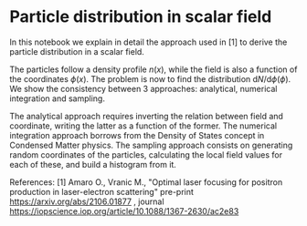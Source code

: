 # Particle distribution in scalar field

In this notebook we explain in detail the approach used in [1] to derive the particle distribution in a scalar field.

The particles follow a density profile $n(x)$, while the field is also a function of the coordinates $\phi(x)$. The problem is now to find the distribution $\mathrm{d}N/\mathrm{d}\phi (\phi)$. We show the consistency between 3 approaches: analytical, numerical integration and sampling.

The analytical approach requires inverting the relation between field and coordinate, writing the latter as a function of the former.
The numerical integration approach borrows from the Density of States concept in Condensed Matter physics.
The sampling approach consists on generating random coordinates of the particles, calculating the local field values for each of these, and build a histogram from it.

References:
[1] Amaro O., Vranic M., "Optimal laser focusing for positron production in laser-electron scattering" pre-print https://arxiv.org/abs/2106.01877 , journal https://iopscience.iop.org/article/10.1088/1367-2630/ac2e83
